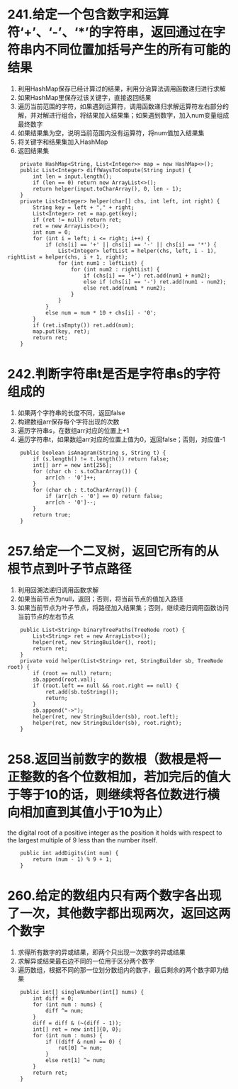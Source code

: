 # 241.给定一个包含数字和运算符‘+’、‘-’、‘*’的字符串，返回通过在字符串内不同位置加括号产生的所有可能的结果
1. 利用HashMap保存已经计算过的结果，利用分治算法调用函数递归进行求解
2. 如果HashMap里保存过该关键字，直接返回结果
3. 遍历当前范围的字符，如果遇到运算符，调用函数递归求解运算符左右部分的解，并对解进行组合，将结果加入结果集；如果遇到数字，加入num变量组成最终数字
4. 如果结果集为空，说明当前范围内没有运算符，将num值加入结果集
5. 将关键字和结果集加入HashMap
6. 返回结果集
```
    private HashMap<String, List<Integer>> map = new HashMap<>();
    public List<Integer> diffWaysToCompute(String input) {
        int len = input.length();
        if (len == 0) return new ArrayList<>();
        return helper(input.toCharArray(), 0, len - 1);
    }
    private List<Integer> helper(char[] chs, int left, int right) {
        String key = left + "," + right;
        List<Integer> ret = map.get(key);
        if (ret != null) return ret;
        ret = new ArrayList<>();
        int num = 0;
        for (int i = left; i <= right; i++) {
            if (chs[i] == '+' || chs[i] == '-' || chs[i] == '*') {
                List<Integer> leftList = helper(chs, left, i - 1), rightList = helper(chs, i + 1, right);
                for (int num1 : leftList) {
                    for (int num2 : rightList) {
                        if (chs[i] == '+') ret.add(num1 + num2);
                        else if (chs[i] == '-') ret.add(num1 - num2);
                        else ret.add(num1 * num2);
                    }
                }
            }
            else num = num * 10 + chs[i] - '0';
        }
        if (ret.isEmpty()) ret.add(num);
        map.put(key, ret);
        return ret;
    }
```

# 242.判断字符串t是否是字符串s的字符组成的
1. 如果两个字符串的长度不同，返回false
2. 构建数组arr保存每个字符出现的次数
3. 遍历字符串s，在数组arr对应的位置上+1
4. 遍历字符串t，如果数组arr对应的位置上值为0，返回false；否则，对应值-1
```
    public boolean isAnagram(String s, String t) {
        if (s.length() != t.length()) return false;
        int[] arr = new int[256];
        for (char ch : s.toCharArray()) {
            arr[ch - '0']++;
        }
        for (char ch : t.toCharArray()) {
            if (arr[ch - '0'] == 0) return false;
            arr[ch - '0']--;
        }
        return true;
    }
```

# 257.给定一个二叉树，返回它所有的从根节点到叶子节点路径
1. 利用回溯法递归调用函数求解
2. 如果当前节点为null，返回；否则，将当前节点的值加入路径
3. 如果当前节点为叶子节点，将路径加入结果集；否则，继续递归调用函数访问当前节点的左右节点
```
    public List<String> binaryTreePaths(TreeNode root) {
        List<String> ret = new ArrayList<>();
        helper(ret, new StringBuilder(), root);
        return ret;
    }
    private void helper(List<String> ret, StringBuilder sb, TreeNode root) {
        if (root == null) return;
        sb.append(root.val);
        if (root.left == null && root.right == null) {
            ret.add(sb.toString());
            return;
        }
        sb.append("->");
        helper(ret, new StringBuilder(sb), root.left);
        helper(ret, new StringBuilder(sb), root.right);
    }
```

# 258.返回当前数字的数根（数根是将一正整数的各个位数相加，若加完后的值大于等于10的话，则继续将各位数进行横向相加直到其值小于10为止）

the digital root of a positive integer as the position it holds with respect to the largest multiple of 9 less than the number itself. 

```
    public int addDigits(int num) {
        return (num - 1) % 9 + 1;
    }
```

# 260.给定的数组内只有两个数字各出现了一次，其他数字都出现两次，返回这两个数字
1. 求得所有数字的异或结果，即两个只出现一次数字的异或结果
2. 求解异或结果最右边不同的一位用于区分两个数字
3. 遍历数组，根据不同的那一位划分数组内的数字，最后剩余的两个数字即为结果
```
    public int[] singleNumber(int[] nums) {
        int diff = 0;
        for (int num : nums) {
            diff ^= num;
        }
        diff = diff & (~(diff - 1));
        int[] ret = new int[]{0, 0};
        for (int num : nums) {
            if ((diff & num) == 0) {
                ret[0] ^= num;
            }
            else ret[1] ^= num;
        }
        return ret;
    }
```
